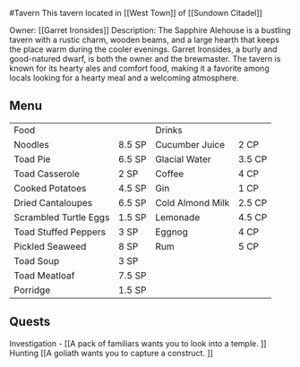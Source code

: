 #Tavern
This tavern located in [[West Town]] of [[Sundown Citadel]]

Owner: [[Garret Ironsides]]
Description: The Sapphire Alehouse is a bustling tavern with a rustic charm, wooden beams, and a large hearth that keeps the place warm during the cooler evenings. Garret Ironsides, a burly and good-natured dwarf, is both the owner and the brewmaster. The tavern is known for its hearty ales and comfort food, making it a favorite among locals looking for a hearty meal and a welcoming atmosphere.
## Menu
|   |   |   |   |
|---|---|---|---|
|Food||Drinks||
|Noodles|8.5 SP|Cucumber Juice|2 CP|
|Toad Pie|6.5 SP|Glacial Water|3.5 CP|
|Toad Casserole|2 SP|Coffee|4 CP|
|Cooked Potatoes|4.5 SP|Gin|1 CP|
|Dried Cantaloupes|6.5 SP|Cold Almond Milk|2.5 CP|
|Scrambled Turtle Eggs|1.5 SP|Lemonade|4.5 CP|
|Toad Stuffed Peppers|3 SP|Eggnog|4 CP|
|Pickled Seaweed|8 SP|Rum|5 CP|
|Toad Soup|3 SP|||
|Toad Meatloaf|7.5 SP|||
|Porridge|1.5 SP|||
## Quests

Investigation -	[[A pack of familiars wants you to look into a temple.	]]		
Hunting	[[A goliath wants you to capture a construct.	]]		